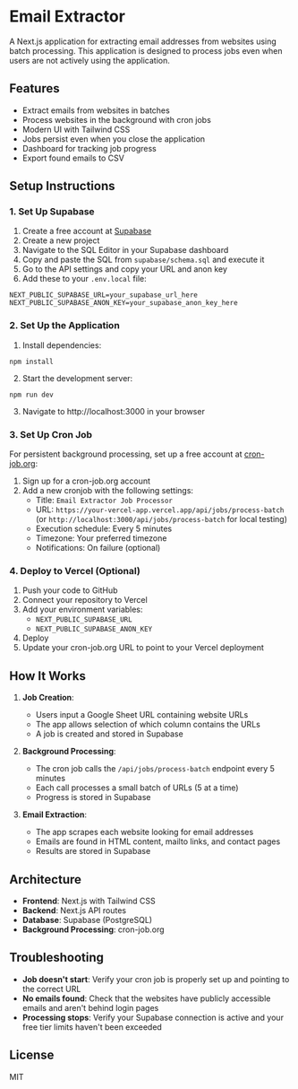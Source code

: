 # Email Extractor

A Next.js application for extracting email addresses from websites using batch processing. This application is designed to process jobs even when users are not actively using the application.

## Features

- Extract emails from websites in batches
- Process websites in the background with cron jobs
- Modern UI with Tailwind CSS
- Jobs persist even when you close the application
- Dashboard for tracking job progress
- Export found emails to CSV

## Setup Instructions

### 1. Set Up Supabase

1. Create a free account at [Supabase](https://supabase.com)
2. Create a new project
3. Navigate to the SQL Editor in your Supabase dashboard
4. Copy and paste the SQL from `supabase/schema.sql` and execute it
5. Go to the API settings and copy your URL and anon key
6. Add these to your `.env.local` file:

```
NEXT_PUBLIC_SUPABASE_URL=your_supabase_url_here
NEXT_PUBLIC_SUPABASE_ANON_KEY=your_supabase_anon_key_here
```

### 2. Set Up the Application

1. Install dependencies:
```
npm install
```

2. Start the development server:
```
npm run dev
```

3. Navigate to http://localhost:3000 in your browser

### 3. Set Up Cron Job

For persistent background processing, set up a free account at [cron-job.org](https://cron-job.org):

1. Sign up for a cron-job.org account
2. Add a new cronjob with the following settings:
   - Title: `Email Extractor Job Processor`
   - URL: `https://your-vercel-app.vercel.app/api/jobs/process-batch` (or `http://localhost:3000/api/jobs/process-batch` for local testing)
   - Execution schedule: Every 5 minutes
   - Timezone: Your preferred timezone
   - Notifications: On failure (optional)

### 4. Deploy to Vercel (Optional)

1. Push your code to GitHub
2. Connect your repository to Vercel
3. Add your environment variables:
   - `NEXT_PUBLIC_SUPABASE_URL`
   - `NEXT_PUBLIC_SUPABASE_ANON_KEY`
4. Deploy
5. Update your cron-job.org URL to point to your Vercel deployment

## How It Works

1. **Job Creation**:
   - Users input a Google Sheet URL containing website URLs
   - The app allows selection of which column contains the URLs
   - A job is created and stored in Supabase

2. **Background Processing**:
   - The cron job calls the `/api/jobs/process-batch` endpoint every 5 minutes
   - Each call processes a small batch of URLs (5 at a time)
   - Progress is stored in Supabase

3. **Email Extraction**:
   - The app scrapes each website looking for email addresses
   - Emails are found in HTML content, mailto links, and contact pages
   - Results are stored in Supabase

## Architecture

- **Frontend**: Next.js with Tailwind CSS
- **Backend**: Next.js API routes
- **Database**: Supabase (PostgreSQL)
- **Background Processing**: cron-job.org

## Troubleshooting

- **Job doesn't start**: Verify your cron job is properly set up and pointing to the correct URL
- **No emails found**: Check that the websites have publicly accessible emails and aren't behind login pages
- **Processing stops**: Verify your Supabase connection is active and your free tier limits haven't been exceeded

## License

MIT 